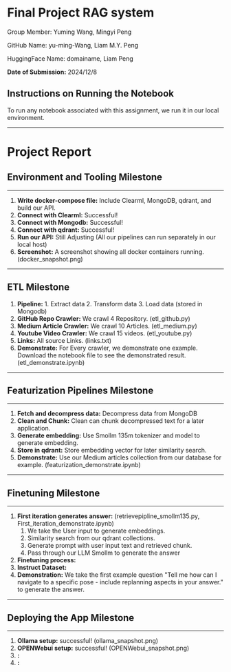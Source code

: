 # Final Project RAG system

Group Member: Yuming Wang, Mingyi Peng

GitHub Name: yu-ming-Wang, Liam M.Y. Peng

HuggingFace Name: domainame, Liam Peng

**Date of Submission:** 2024/12/8

## Instructions on Running the Notebook
To run any notebook associated with this assignment, we run it in our local environment.

---
# Project Report

## Environment and Tooling Milestone
---
1. **Write docker-compose file:** Include Clearml, MongoDB, qdrant, and build our API.
2. **Connect with Clearml:**  Successful!
3. **Connect with Mongodb:** Successful!
4. **Connect with qdrant:** Successful!
5. **Run our API:** Still Adjusting (All our pipelines can run separately in our local host)
6. **Screenshot:** A screenshot showing all docker containers running. (docker_snapshot.png)

---

## ETL Milestone
1. **Pipeline:** 1. Extract data 2. Transform data 3. Load data (stored in Mongodb)
2. **GitHub Repo Crawler:** We crawl 4 Repository.   (etl_github.py)
3. **Medium Article Crawler:** We crawl 10 Articles. (etl_medium.py)
4. **Youtube Video Crawler:** We crawl 15 videos. (etl_youtube.py)
5. **Links:** All source Links. (links.txt)
6. **Demonstrate:** For Every crawler, we demonstrate one example. Download the notebook file to see the demonstrated result. (etl_demonstrate.ipynb)
---

## Featurization Pipelines Milestone
---
1. **Fetch and decompress data:** Decompress data from MongoDB
2. **Clean and Chunk:** Clean can chunk decompressed text for a later application.
3. **Generate embedding:** Use Smollm 135m tokenizer and model to generate embedding.
4. **Store in qdrant:** Store embedding vector for later similarity search.
5. **Demonstrate:** Use our Medium articles collection from our database for example. (featurization_demonstrate.ipynb)
---

## Finetuning Milestone  
---
1. **First iteration generates answer:** (retrievepipline_smollm135.py, First_iteration_demonstrate.ipynb)
   1. We take the User input to generate embeddings. 
   2. Similarity search from our qdrant collections. 
   3. Generate prompt with user input text and retrieved chunk.
   4. Pass through our LLM Smollm to generate the answer
2. **Finetuning process:** 
3. **Instruct Dataset:** 
4. **Demonstration:** We take the first example question "Tell me how can I navigate to a specific pose - include replanning aspects in your answer." to generate the answer.
---

## Deploying the App Milestone 
---
1. **Ollama setup:** successful!  (ollama_snapshot.png)
2. **OPENWebui setup:** successful! (OPENWebui_snapshot.png)
3. **:** 
4. **:**  
